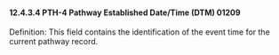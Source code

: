 #### 12.4.3.4 PTH-4 Pathway Established Date/Time (DTM) 01209

Definition: This field contains the identification of the event time for the current pathway record.

